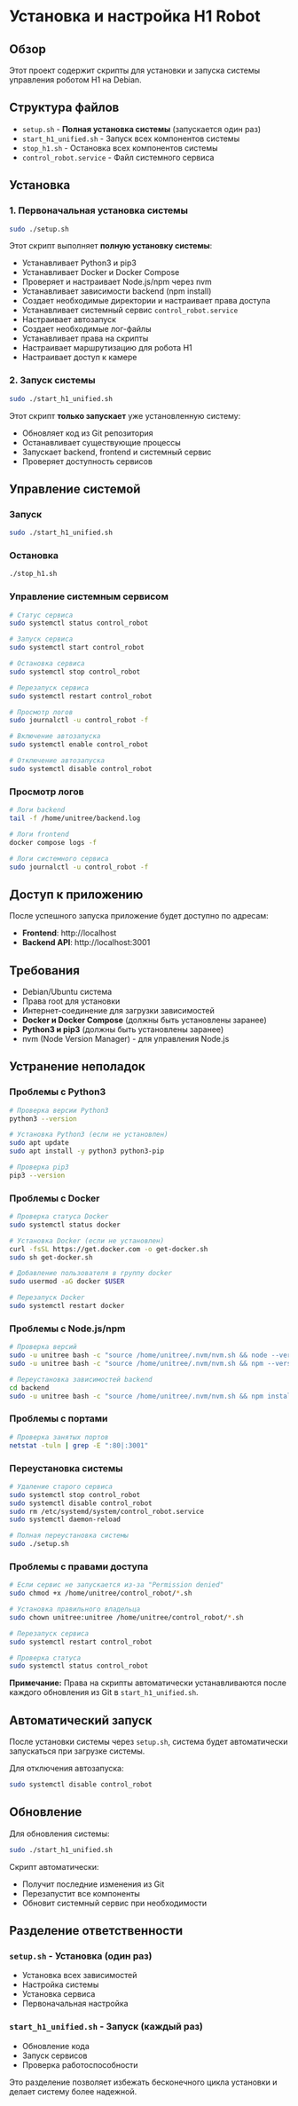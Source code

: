 # Установка и настройка H1 Robot

## Обзор

Этот проект содержит скрипты для установки и запуска системы управления роботом H1 на Debian.

## Структура файлов

- `setup.sh` - **Полная установка системы** (запускается один раз)
- `start_h1_unified.sh` - Запуск всех компонентов системы
- `stop_h1.sh` - Остановка всех компонентов системы
- `control_robot.service` - Файл системного сервиса

## Установка

### 1. Первоначальная установка системы

```bash
sudo ./setup.sh
```

Этот скрипт выполняет **полную установку системы**:
- Устанавливает Python3 и pip3
- Устанавливает Docker и Docker Compose
- Проверяет и настраивает Node.js/npm через nvm
- Устанавливает зависимости backend (npm install)
- Создает необходимые директории и настраивает права доступа
- Устанавливает системный сервис `control_robot.service`
- Настраивает автозапуск
- Создает необходимые лог-файлы
- Устанавливает права на скрипты
- Настраивает маршрутизацию для робота H1
- Настраивает доступ к камере

### 2. Запуск системы

```bash
sudo ./start_h1_unified.sh
```

Этот скрипт **только запускает** уже установленную систему:
- Обновляет код из Git репозитория
- Останавливает существующие процессы
- Запускает backend, frontend и системный сервис
- Проверяет доступность сервисов

## Управление системой

### Запуск
```bash
sudo ./start_h1_unified.sh
```

### Остановка
```bash
./stop_h1.sh
```

### Управление системным сервисом

```bash
# Статус сервиса
sudo systemctl status control_robot

# Запуск сервиса
sudo systemctl start control_robot

# Остановка сервиса
sudo systemctl stop control_robot

# Перезапуск сервиса
sudo systemctl restart control_robot

# Просмотр логов
sudo journalctl -u control_robot -f

# Включение автозапуска
sudo systemctl enable control_robot

# Отключение автозапуска
sudo systemctl disable control_robot
```

### Просмотр логов

```bash
# Логи backend
tail -f /home/unitree/backend.log

# Логи frontend
docker compose logs -f

# Логи системного сервиса
sudo journalctl -u control_robot -f
```

## Доступ к приложению

После успешного запуска приложение будет доступно по адресам:

- **Frontend**: http://localhost
- **Backend API**: http://localhost:3001

## Требования

- Debian/Ubuntu система
- Права root для установки
- Интернет-соединение для загрузки зависимостей
- **Docker и Docker Compose** (должны быть установлены заранее)
- **Python3 и pip3** (должны быть установлены заранее)
- nvm (Node Version Manager) - для управления Node.js

## Устранение неполадок

### Проблемы с Python3
```bash
# Проверка версии Python3
python3 --version

# Установка Python3 (если не установлен)
sudo apt update
sudo apt install -y python3 python3-pip

# Проверка pip3
pip3 --version
```

### Проблемы с Docker
```bash
# Проверка статуса Docker
sudo systemctl status docker

# Установка Docker (если не установлен)
curl -fsSL https://get.docker.com -o get-docker.sh
sudo sh get-docker.sh

# Добавление пользователя в группу docker
sudo usermod -aG docker $USER

# Перезапуск Docker
sudo systemctl restart docker
```

### Проблемы с Node.js/npm
```bash
# Проверка версий
sudo -u unitree bash -c "source /home/unitree/.nvm/nvm.sh && node --version"
sudo -u unitree bash -c "source /home/unitree/.nvm/nvm.sh && npm --version"

# Переустановка зависимостей backend
cd backend
sudo -u unitree bash -c "source /home/unitree/.nvm/nvm.sh && npm install"
```

### Проблемы с портами
```bash
# Проверка занятых портов
netstat -tuln | grep -E ":80|:3001"
```

### Переустановка системы
```bash
# Удаление старого сервиса
sudo systemctl stop control_robot
sudo systemctl disable control_robot
sudo rm /etc/systemd/system/control_robot.service
sudo systemctl daemon-reload

# Полная переустановка системы
sudo ./setup.sh
```

### Проблемы с правами доступа
```bash
# Если сервис не запускается из-за "Permission denied"
sudo chmod +x /home/unitree/control_robot/*.sh

# Установка правильного владельца
sudo chown unitree:unitree /home/unitree/control_robot/*.sh

# Перезапуск сервиса
sudo systemctl restart control_robot

# Проверка статуса
sudo systemctl status control_robot
```

**Примечание:** Права на скрипты автоматически устанавливаются после каждого обновления из Git в `start_h1_unified.sh`.

## Автоматический запуск

После установки системы через `setup.sh`, система будет автоматически запускаться при загрузке системы.

Для отключения автозапуска:
```bash
sudo systemctl disable control_robot
```

## Обновление

Для обновления системы:
```bash
sudo ./start_h1_unified.sh
```

Скрипт автоматически:
- Получит последние изменения из Git
- Перезапустит все компоненты
- Обновит системный сервис при необходимости

## Разделение ответственности

### `setup.sh` - Установка (один раз)
- Установка всех зависимостей
- Настройка системы
- Установка сервиса
- Первоначальная настройка

### `start_h1_unified.sh` - Запуск (каждый раз)
- Обновление кода
- Запуск сервисов
- Проверка работоспособности

Это разделение позволяет избежать бесконечного цикла установки и делает систему более надежной. 